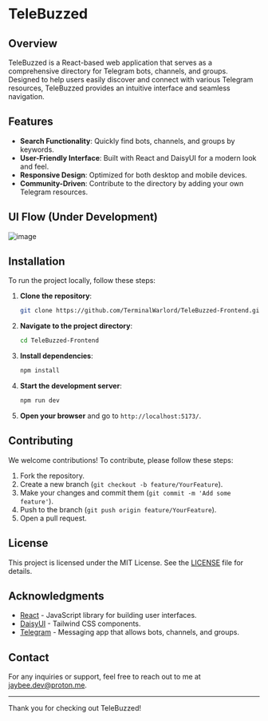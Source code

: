 # TeleBuzzed

## Overview

TeleBuzzed is a React-based web application that serves as a comprehensive directory for Telegram bots, channels, and groups. Designed to help users easily discover and connect with various Telegram resources, TeleBuzzed provides an intuitive interface and seamless navigation.

## Features

- **Search Functionality**: Quickly find bots, channels, and groups by keywords.
- **User-Friendly Interface**: Built with React and DaisyUI for a modern look and feel.
- **Responsive Design**: Optimized for both desktop and mobile devices.
- **Community-Driven**: Contribute to the directory by adding your own Telegram resources.

## UI Flow (Under Development)

![image](docs/telebuzzed_frontend.png)

## Installation

To run the project locally, follow these steps:

1. **Clone the repository**:

   ```bash
   git clone https://github.com/TerminalWarlord/TeleBuzzed-Frontend.git
   ```

2. **Navigate to the project directory**:

   ```bash
   cd TeleBuzzed-Frontend
   ```

3. **Install dependencies**:

   ```bash
   npm install
   ```

4. **Start the development server**:

   ```bash
   npm run dev
   ```

5. **Open your browser** and go to `http://localhost:5173/`.

## Contributing

We welcome contributions! To contribute, please follow these steps:

1. Fork the repository.
2. Create a new branch (`git checkout -b feature/YourFeature`).
3. Make your changes and commit them (`git commit -m 'Add some feature'`).
4. Push to the branch (`git push origin feature/YourFeature`).
5. Open a pull request.

## License

This project is licensed under the MIT License. See the [LICENSE](LICENSE) file for details.

## Acknowledgments

- [React](https://reactjs.org/) - JavaScript library for building user interfaces.
- [DaisyUI](https://daisyui.com/) - Tailwind CSS components.
- [Telegram](https://telegram.org/) - Messaging app that allows bots, channels, and groups.

## Contact

For any inquiries or support, feel free to reach out to me at jaybee.dev@proton.me.

---

Thank you for checking out TeleBuzzed!
